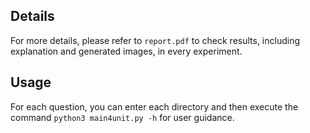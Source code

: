 ## Details

For more details, please refer to ``report.pdf`` to check results, including explanation and generated images, in every experiment.

## Usage

For each question, you can enter each directory and then execute the command `python3 main4unit.py -h` for user guidance.
